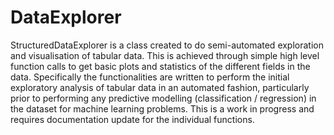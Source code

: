 # DataExplorer
StructuredDataExplorer is a class created to do semi-automated exploration and visualisation of tabular data. This is achieved through simple high level function calls to get basic plots and statistics of the different fields in the data. Specifically the functionalities are written to perform the initial exploratory analysis of tabular data in an automated fashion, particularly prior to performing any predictive modelling (classification / regression) in the dataset for machine learning problems.
This is a work in progress and requires documentation update for the individual functions. 
